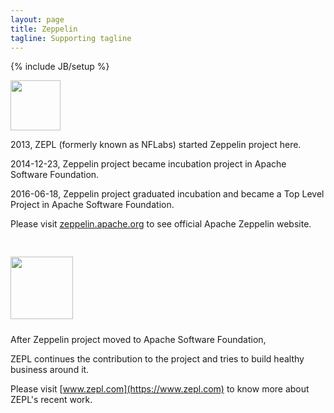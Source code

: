 ```yaml
---
layout: page
title: Zeppelin
tagline: Supporting tagline
---
```

{% include JB/setup %}

<a href="https://zeppelin.apache.org"><img src="{{ ASSET_PATH }}/img/zeppelin-logo.svg" style="width:80px;" /></a>

2013, ZEPL (formerly known as NFLabs) started Zeppelin project here.

2014-12-23, Zeppelin project became incubation project in Apache Software Foundation.

2016-06-18, Zeppelin project graduated incubation and became a Top Level Project in Apache Software Foundation.

Please visit [zeppelin.apache.org](https://zeppelin.apache.org) to see official Apache Zeppelin website.


<a href="https://www.zepl.com"><img src="{{ ASSET_PATH }}/img/zepl-logo.png" style="width:100px;margin-top:30px;margin-bottom:10px;" /></a>

After Zeppelin project moved to Apache Software Foundation,

ZEPL continues the contribution to the project and tries to build healthy business around it.

Please visit [www.zepl.com](https://www.zepl.com) to know more about ZEPL's recent work.


<script>!function(d,s,id){var js,fjs=d.getElementsByTagName(s)[0],p=/^http:/.test(d.location)?'http':'https';if(!d.getElementById(id)){js=d.createElement(s);js.id=id;js.src=p+"://platform.twitter.com/widgets.js";fjs.parentNode.insertBefore(js,fjs);}}(document,"script","twitter-wjs");</script>

